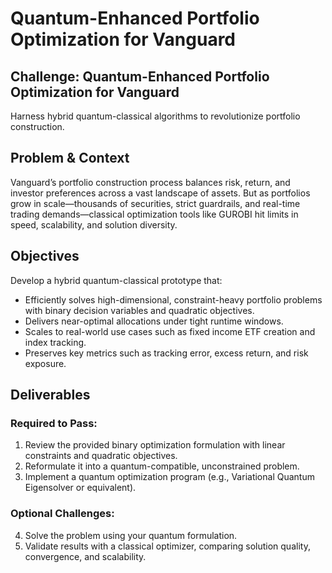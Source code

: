 # Quantum-Enhanced Portfolio Optimization for Vanguard

## Challenge: Quantum-Enhanced Portfolio Optimization for Vanguard
Harness hybrid quantum-classical algorithms to revolutionize portfolio construction.

## Problem & Context
Vanguard’s portfolio construction process balances risk, return, and investor preferences across a vast landscape of assets. But as portfolios grow in scale—thousands of securities, strict guardrails, and real-time trading demands—classical optimization tools like GUROBI hit limits in speed, scalability, and solution diversity.

## Objectives
Develop a hybrid quantum-classical prototype that:
* Efficiently solves high-dimensional, constraint-heavy portfolio problems with binary decision variables and quadratic objectives.
* Delivers near-optimal allocations under tight runtime windows.
* Scales to real-world use cases such as fixed income ETF creation and index tracking.
* Preserves key metrics such as tracking error, excess return, and risk exposure.

## Deliverables
### Required to Pass:
1. Review the provided binary optimization formulation with linear constraints and quadratic objectives.
2. Reformulate it into a quantum-compatible, unconstrained problem.
3. Implement a quantum optimization program (e.g., Variational Quantum Eigensolver or equivalent).

### Optional Challenges:
4. Solve the problem using your quantum formulation.
5. Validate results with a classical optimizer, comparing solution quality, convergence, and scalability.


